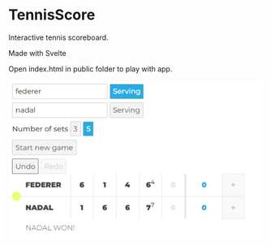 # TennisScore
Interactive tennis scoreboard.

Made with Svelte

Open index.html in public folder to play with app.


![](https://github.com/marcin-em/Portfolio/blob/master/TennisScore/tennis_score.jpg)